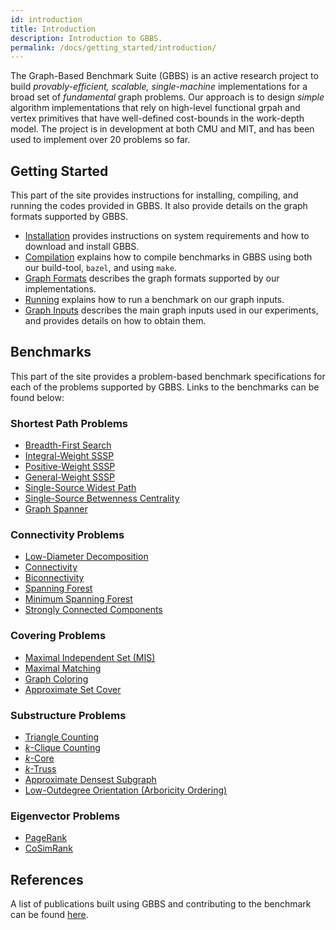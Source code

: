 ```yaml
---
id: introduction
title: Introduction
description: Introduction to GBBS.
permalink: /docs/getting_started/introduction/
---
```


The Graph-Based Benchmark Suite (GBBS) is an active research project
to build *provably-efficient, scalable, single-machine* implementations
for a broad set of *fundamental* graph problems. Our approach is to
design *simple* algorithm implementations that rely on high-level
functional grpah and vertex primitives that have well-defined
cost-bounds in the work-depth model. The project is in development at
both CMU and MIT, and has been used to implement over 20 problems so
far.

## Getting Started
This part of the site provides instructions for installing, compiling, and
running the codes provided in GBBS. It also provide details on the graph
formats supported by GBBS.

* [Installation](install) provides instructions on
  system requirements and how to download and install GBBS.
* [Compilation](compile) explains how to compile benchmarks in
  GBBS using both our build-tool, `bazel`, and using `make`.
* [Graph Formats](formats) describes the graph formats
  supported by our implementations.
* [Running](run) explains how to run a benchmark on our
  graph inputs.
* [Graph Inputs](inputs) describes the main graph inputs used in our
   experiments, and provides details on how to obtain them.

## Benchmarks
This part of the site provides a problem-based benchmark
specifications for each of the problems supported by GBBS. Links to
the benchmarks can be found below:

### Shortest Path Problems
* [Breadth-First Search](benchmarks/sssp/breadth_first_search)
* [Integral-Weight SSSP](benchmarks/sssp/integral_weight_sssp)
* [Positive-Weight SSSP](benchmarks/sssp/positive_weight_sssp)
* [General-Weight SSSP](benchmarks/sssp/general_weight_sssp)
* [Single-Source Widest Path](benchmarks/sssp/ss_widest_path)
* [Single-Source Betwenness Centrality](benchmarks/sssp/ss_betweenness_centrality)
* [Graph Spanner](benchmarks/sssp/spanner)

### Connectivity Problems
* [Low-Diameter Decomposition](benchmarks/connectivity/low_diameter_decomposition)
* [Connectivity](benchmarks/connectivity/connectivity)
* [Biconnectivity](benchmarks/connectivity/biconnectivity)
* [Spanning Forest](benchmarks/connectivity/spanning_forest)
* [Minimum Spanning Forest](benchmarks/connectivity/minimum_spanning_forest)
* [Strongly Connected Components](benchmarks/connectivity/strongly_connected_components)

### Covering Problems
* [Maximal Independent Set (MIS)](benchmarks/covering/maximal_independent_set)
* [Maximal Matching](benchmarks/covering/maximal_matching)
* [Graph Coloring](benchmarks/covering/graph_coloring)
* [Approximate Set Cover](benchmarks/covering/apx_set_cover)

### Substructure Problems
* [Triangle Counting](benchmarks/substructure/triangle_counting)
* [$k$-Clique Counting](benchmarks/substructure/k_clique_counting)
* [$k$-Core](benchmarks/substructure/k_core)
* [$k$-Truss](benchmarks/substructure/k_truss)
* [Approximate Densest Subgraph](benchmarks/substructure/apx_densest_subgraph)
* [Low-Outdegree Orientation (Arboricity Ordering)](benchmarks/substructure/low_outdegree_orientation)

### Eigenvector Problems
* [PageRank](benchmarks/eigenvector/pagerank)
* [CoSimRank](benchmarks/eigenvector/cosimrank)


## References

A list of publications built using GBBS and contributing to the
benchmark can be found [here](research).
